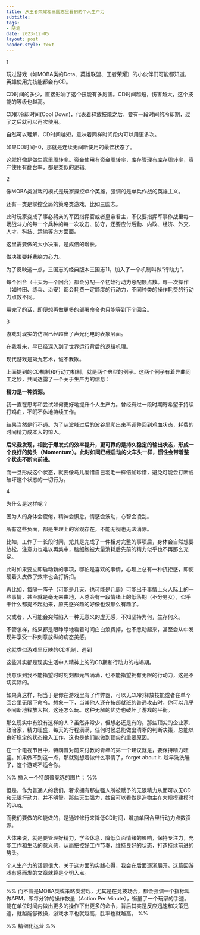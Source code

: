 ```yaml
---
title: 从王者荣耀和三国志里看到的个人生产力
subtitle: 
tags: 
- 随笔
date: 2023-12-05
layout: post
header-style: text
---
```


1

玩过游戏（如MOBA类的Dota、英雄联盟、王者荣耀）的小伙伴们可能都知道，英雄使用完技能都会有CD。

CD时间的多少，直接影响了这个技能有多厉害。CD时间越短，伤害越大，这个技能的等级也越高。

CD即冷却时间(Cool Down)，代表着释放技能之后，要有一段时间的冷却期，过了之后就可以再次使用。

自然可以理解，CD时间越短，意味着同样时间段内可以用更多次。

如果CD时间=0，那就是连续无间断使用的最佳状态了。

这就好像是做生意里周转率。资金使用有资金周转率，库存管理有库存周转率，资产使用有翻台率，都是类似的逻辑。

2

像MOBA类游戏的模式是玩家操控单个英雄，强调的是单兵作战的英雄主义。

还有一类是掌控全局的策略类游戏，比如三国志。

此时玩家变成了事必躬亲的军团指挥官或者皇帝君主，不仅要指挥军事作战里每一场战斗力的每一个兵种的每一次攻击、防守，还要应付后勤、内政、经济、外交、人才、科技、运输等方方面面。

这里需要做的大小决策，是成倍的增长。

做决策要耗费脑力心力。

为了反映这一点，三国志的经典版本三国志11，加入了一个机制叫做“行动力”。

每个回合（十天为一个回合）都会分配一个初始行动力总配额点数。每一次操作（如种田、练兵、治安）都会耗费一定额度的行动力，不同种类的操作耗费的行动力点数不同。

用完了的话，即便想再做更多的部署命令也只能等到下个回合。


3

游戏对现实的仿照已经超出了声光化电的表象层面。

在我看来，早已经深入到了世界运行背后的逻辑机理。

现代游戏是第九艺术，诚不我欺。

上面提到的CD机制和行动力机制，就是两个典型的例子。这两个例子有着异曲同工之妙，共同透露了一个关于生产力的信息：

**精力是一种资源。**

我一直在思考和尝试如何更好地提升个人生产力。曾经有过一段时期寄希望于持续打鸡血，不眠不休地持续工作。

结果当然是行不通。为了从波峰过后的波谷里爬出来再调整回到鸡血状态，耗费的时间精力成本大的惊人。

**后来我发现，相比于爆发式的效率提升，更可靠的是持久稳定的输出状态，形成一个良好的势头（Momentum）。此时如同已经启动的火车头一样，惯性会带着整个状态不断向前进。**

而一旦形成这个状态，就要像鸟儿爱惜自己羽毛一样倍加珍惜，避免可能会打断或破坏这个状态的一切行为。


4

为什么是这样呢？

因为人的身体会疲倦，精神会懈怠，情感会波动，心智会凌乱。

所有这些负面，都是生理上的客观存在，不能无视也无法消除。

比如，工作了一长段时间，尤其是完成了一件相对完整的事项后，身体会自然想要放松，注意力也难以再集中，脑细胞被大量消耗后先前的精力似乎也不再那么充足。

此时如果要立即启动新的事项，哪怕是喜欢的事情，心理上总有一种抗拒感，即使硬着头皮做了效率也会打折扣。

再比如，每隔一阵子（可能是几天，也可能是几周）可能出于事情上火人际上的一些事情，甚至就是毫无来由地，人总会有一段情绪上的低落期（不分男女），似乎干什么都提不起劲来，原先感兴趣的好像也没那么有趣了。

又或者，人可能会突然陷入一种无意义的虚无感，不知坚持为何，生存何义。

不管怎样，结果都是眼睁睁地看着时间白白浪费掉，也不愿动起来，甚至会从中发现并享受一种刻意放纵的病态美感。

这就类似游戏里反映的CD机制，遇到

这些其实都是现实生活中人精神上的的CD期和行动力的枯竭期。

我意识到我不能指望时时刻刻都元气满满，也不能指望拥有无限的行动力，这是不切实际的。

如果真这样，相当于是你在游戏里有了作弊器，可以无CD的释放技能或者在单个回合里无限下命令。想象一下，当其他人还在按部就班的普通攻击时，你可以几乎不间断地释放大招，这还怎么玩。这种无解的优势也破坏了游戏的平衡。

那么现实中有没有这样的人？虽然非常少，但想必还是有的。那些顶尖的企业家、政治家，精力旺盛，每天的行程满满，任何时候总能做出清晰的判断决策，总能以良好稳定的状态投入工作。这也是他们能做到顶尖的重要原因。

在一个电视节目中，特朗普对前来讨教的青年的第一个建议就是，要保持精力旺盛。如果做不到这一点，那就别想着做什么事情了，forget about it. 趁早洗洗睡了，这个游戏不适合你。

%% 插入一个特朗普竞选的图片； %%

但是，作为普通人的我们，奢求拥有那些强人所被赋予的无限精力从而可以无CD和无限行动力，并不明智。那些天生强力，姑且可以看做是造物主在大规模建模时的Bug。

而我们要做的和能做的，是通过修行来降低CD时间，增加单回合里行动力点数资源。

大体来说，就是要管理好精力，学会休息，降低负面情绪的影响，保持专注力，充能工作和生活的意义感，从而把控好工作节奏，维持良好的状态，打造持续前进的势头。

个人生产力的话题很大，关于这方面的实践心得，我会在后面逐渐展开。这篇因游戏有感而发的文章就算是个切入点。


---


%% 而不管是MOBA类或策略类游戏，尤其是在竞技场合，都会强调一个指标叫做APM，即每分钟的操作数量（Action Per Minute），衡量了一个玩家的手速。能在单位时间内做出更多的操作下出更多的命令，背后其实是反应迅速和决策迅速，就越能够微操，游戏水平也就越高，胜率也就越高。 %%

%% 精细化运营 %%

